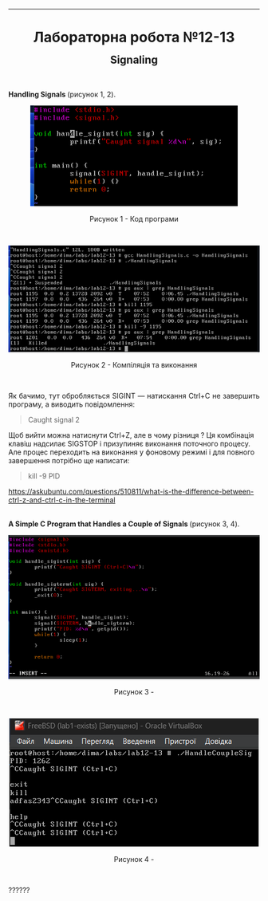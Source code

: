 <hr>

# <p style="margin: 0;" align="center">Лабораторна робота №12-13</p>
## <p align="center" style="margin: -14px 0 6px 0">Signaling</p>
<br>

<p align='justify'>
<span style="font-weight: bold;">
Handling Signals
</span>
(рисунок 1, 2).
</p>

<p align='center'>
    <img src="img/1.png">
</p>
<p align='center'>
    Рисунок 1 - Код програми
</p><br>

<p align='center'>
    <img src="img/2.png">
</p>
<p align='center'>
    Рисунок 2 - Компіляція та виконання
</p><br>

<p align='justify'>
Як бачимо, тут обробляється SIGINT — натискання Ctrl+C не завершить програму, а виводить повідомлення:

> Caught signal 2

Щоб вийти можна натиснути Ctrl+Z, але в чому різниця ? Ця комбінація клавіш надсилає SIGSTOP і призупиняє виконання поточного процесу. Але процес переходить на виконання у фоновому режимі і для повного завершення потрібно ще написати:

> kill -9 PID

<a href="https://askubuntu.com/questions/510811/what-is-the-difference-between-ctrl-z-and-ctrl-c-in-the-terminal">https://askubuntu.com/questions/510811/what-is-the-difference-between-ctrl-z-and-ctrl-c-in-the-terminal</a><br><br>


<span style="font-weight: bold;">
A Simple C Program that Handles a Couple of Signals
</span>
 (рисунок 3, 4).
</p>

<p align='center'>
    <img src="img/3.png">
</p>
<p align='center'>
    Рисунок 3 - 
</p><br>

<p align='center'>
    <img src="img/4.png">
</p>
<p align='center'>
    Рисунок 4 - 
</p><br>

<p align='justify'>
??????
</p>



































<!-- 

<br><hr>

## <p style="margin: -12px 0 6px 0;" align="center">Варіант 5</p>

<br>

> 5. Напишіть багатопоточну програму, яка виконує критичну обчислювальну задачу, і у
випадку SIGSEGV відновлюється з останньої збереженої контрольної точки.

<br>


<p align='justify'>
    ???????????
</p>

<p align='center'>
    <img src="img/?.png">
</p>
<p align='center'>
    Рисунок ? - 
</p><br>

<p align='justify'>
    ??????????
</p>
 -->



